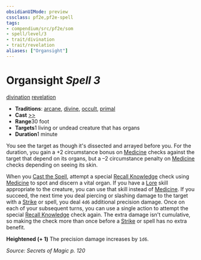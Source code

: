 ```yaml
---
obsidianUIMode: preview
cssclass: pf2e,pf2e-spell
tags:
- compendium/src/pf2e/som
- spell/level/3
- trait/divination
- trait/revelation
aliases: ["Organsight"]
---
```

# Organsight *Spell 3*   
[divination](../../Rules/traits/divination.md)  [revelation](../../Rules/traits/revelation.md)  

- **Traditions**: [arcane](../../Rules/traits/arcane.md), [divine](../../Rules/traits/divine.md), [occult](../../Rules/traits/occult.md), [primal](../../Rules/traits/primal.md)
- **Cast** [>>](../../Rules/core-rulebook/chapter-9-playing-the-game.md#Actions "Two-Action") 
- **Range**30 foot
- **Targets**1 living or undead creature that has organs
- **Duration**1 minute

You see the target as though it's dissected and arrayed before you. For the duration, you gain a +2 circumstance bonus on [Medicine](../skills.md#Medicine) checks against the target that depend on its organs, but a –2 circumstance penalty on [Medicine](../skills.md#Medicine) checks depending on seeing its skin.

When you [Cast the Spell](../../Rules/actions/cast-a-spell.md), attempt a special [Recall Knowledge](../../Rules/actions/recall-knowledge.md) check using [Medicine](../skills.md#Medicine) to spot and discern a vital organ. If you have a [Lore](../skills.md#Lore) skill appropriate to the creature, you can use that skill instead of [Medicine](../skills.md#Medicine). If you succeed, the next time you deal piercing or slashing damage to the target with a [Strike](../../Rules/actions/strike.md) or spell, you deal `4d6` additional precision damage. Once on each of your subsequent turns, you can use a single action to attempt the special [Recall Knowledge](../../Rules/actions/recall-knowledge.md) check again. The extra damage isn't cumulative, so making the check more than once before a [Strike](../../Rules/actions/strike.md) or spell has no extra benefit.

**Heightened (+ 1)** The precision damage increases by `1d6`.

*Source: Secrets of Magic p. 120*
